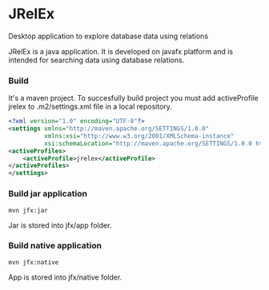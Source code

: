 # JRelEx
Desktop application to explore database data using relations

JRelEx is a java application. It is developed on javafx platform and is intended for searching data using database relations.


### Build

It's a maven project. To succesfully build project you must add activeProfile jrelex to .m2/settings.xml file in a local repository.
```xml
<?xml version="1.0" encoding="UTF-8"?>
<settings xmlns="http://maven.apache.org/SETTINGS/1.0.0" 
          xmlns:xsi="http://www.w3.org/2001/XMLSchema-instance" 
          xsi:schemaLocation="http://maven.apache.org/SETTINGS/1.0.0 http://maven.apache.org/xsd/settings-1.0.0.xsd">
<activeProfiles>
	<activeProfile>jrelex</activeProfile>
</activeProfiles>
</settings>
```

### Build jar application

```
mvn jfx:jar
```
Jar is stored into jfx/app folder.

### Build native application

```
mvn jfx:native
```
App is stored into jfx/native folder.
